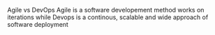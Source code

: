 Agile vs DevOps
Agile is a software developement method works on iterations while Devops is a continous, scalable and wide approach of software deployment


